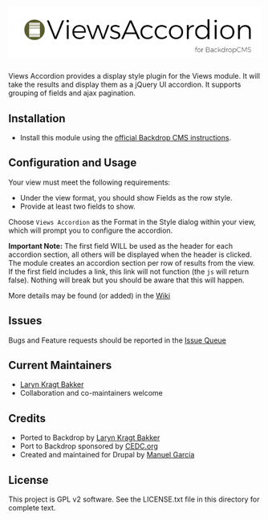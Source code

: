 # ![Views Accordion](https://github.com/backdrop-contrib/views_accordion/blob/1.x-1.x/images/views_accordion.png "Views Accordion for BackdropCMS")

Views Accordion provides a display style plugin for the Views module.
It will take the results and display them as a jQuery UI accordion. It supports
grouping of fields and ajax pagination.

## Installation

- Install this module using the
[official Backdrop CMS instructions](https://backdropcms.org/guide/modules).

## Configuration and Usage

Your view must meet the following requirements:
  * Under the view format, you should show Fields as the row style.
  * Provide at least two fields to show.

Choose `Views Accordion` as the Format in the Style dialog within your view, which will prompt
you to configure the accordion.

**Important Note:**
The first field WILL be used as the header for each accordion section, all
others will be displayed when the header is clicked. The module creates an
accordion section per row of results from the view. If the first field includes
a link, this link will not function (the `js` will return false). Nothing will
break but you should be aware that this will happen.

More details may be found (or added) in the
[Wiki](https://github.com/backdrop-contrib/views_accordion/wiki)

## Issues

Bugs and Feature requests should be reported in the
[Issue Queue](https://github.com/backdrop-contrib/views_accordion/issues)

## Current Maintainers

- [Laryn Kragt Bakker](https://github.com/laryn)
- Collaboration and co-maintainers welcome

## Credits

- Ported to Backdrop by [Laryn Kragt Bakker](https://github.com/laryn)
- Port to Backdrop sponsored by [CEDC.org](https://CEDC.org)
- Created and maintained for Drupal by [Manuel Garcia](http://drupal.org/user/213194)

## License

This project is GPL v2 software. See the LICENSE.txt file in this directory for
complete text.
